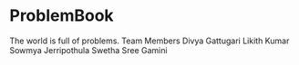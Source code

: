# ProblemBook
The world is full of problems. 
Team Members 
Divya Gattugari
Likith Kumar
Sowmya Jerripothula
Swetha Sree Gamini
